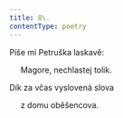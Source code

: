 ```yaml
---
title: 8\.
contentType: poetry
---
```


<section>

Píše mi Petruška laskavě:

     Magore, nechlastej tolik.

Dík za včas vyslovená slova

     z domu oběšencova.

</section>
